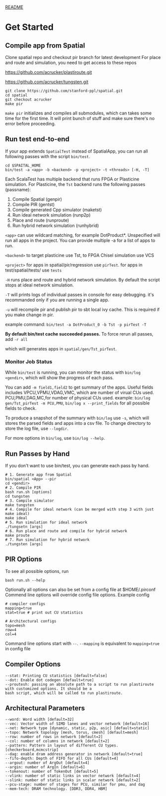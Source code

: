 [README](../README.md)

# Get Started

## Compile app from Spatial
Clone spatial repo and checkout pir branch for latest development
For place and route and simulation, you need to get access to these repos

https://github.com/acrucker/plastiroute.git

https://github.com/acrucker/tungsten.git
```
git clone https://github.com/stanford-ppl/spatial.git
cd spatial
git checkout acrucker
make pir
```

`make pir` initializes and compiles all submodules, which can takes some time for the first time. It will print bunch of stuff and make sure there's no error before proceeding. 

## Run test end-to-end
If your app extends `SpatialTest` instead of SpatialApp, you can run all following passes with the script `bin/test`. 

```
cd $SPAITAL_HOME
bin/test -a <app> -b <backend> -p <project> -t <threads> [-H, -T]
```

Each ScalaTest has multiple backend that runs FPGA or Plasticine simulation. For Plasticine, the `Tst` backend runs
the following passes (passname):

1. Compile Spatial (genpir)
2. Compile PIR (gentst)
3. Compile generated Cpp simulator (maketst)
4. Run ideal network simulation (runp2p)
5. Place and route (runproute)
6. Run hybrid network simulation (runhybrid)

`<app>` can use wildcard matching, for example DotProduct*. Unspecified will run all apps in the project. You can provide multiple -a for a list of apps to run. 

`<backend>` to target plasticine use Tst, to FPGA Chisel simulation use VCS

`<project>` for apps in spatial/pir/regression use `pirTest`. for apps in test/spatial/tests/ use `tests`

`-H` runs place and route and hybrid network simulation. By default the script stops at ideal network simulation. 

`-T` will prints logs of individual passes in console for easy debugging. it's recommanded only if you are running a single app. 

`-u` will recompile pir and publish pir to sbt local ivy cache. This is required if you make change
in pir.

example command:
`bin/test -a DotProduct_0 -b Tst -p pirTest -T`

**By default bin/test cache succeeded passes.** To force rerun all passes, add `-r all`

which will generates apps in `spatial/gen/Tst_pirTest`. 

### Monitor Job Status

While `bin/test` is running, you can monitor the status with `bin/log <gendir>`, which will show the progress of each pass. 

You can add `-m field1,field2` to get summary of the apps. Useful fields includes VPCU,VPMU,VDAG,VMC, which are number of virual CUs used. PCU,PMU,DAG,MC,for number of physical CUs used. 
example: `bin/log gen/Tst_pirTest -m PCU,PMU`, `bin/log x --print_fields` for all possible fields to check. 

To produce a snapshot of the summary with `bin/log` use `-s`, which will stores the parsed fields
and apps into a csv file. To change directory to store the log file, use `--logdir`. 

For more options in `bin/log`, use `bin/log --help`.

## Run Passes by Hand
If you don't want to use bin/test, you can generate each pass by hand.

```
# 1. Generate app from Spatial
bin/spatial <App> --pir
cd <gendir>
# 2. Compile PIR
bash run.sh [options]
cd tungsten
# 3. Compile simulator
make tungsten
# 4. Compile for ideal network (can be merged with step 3 with just make ideal)
make ideal
# 5. Run simulation for ideal network
./tungsetn [args]
# 6. Run place and route and compile for hybrid network
make proute
# 7. Run simulation for hybrid network
./tungsten [args]
```

## PIR Options
To see all possible options, run
```
bash run.sh --help
```
Optionally all options can also be set from a config file at $HOME/.pirconf
Commend line options will override config file options. Example config
```
# compiler configs
mapping=true
stat=true # print out CU statistics

# Architectural configs
topo=mesh
row=4
col=4
```
Command line options start with `--`. `--mapping` is equivalent to `mapping=true` in config file

## Compiler Options
```
--stat: Printing CU statistics [default=false]
--dot: Enable dot codegen [default=true]
--proutesh: passing an absolute path to a script to run plastiroute with customized options. It should be a
bash script, which will be called to run plastiroute. 
```

## Architectural Parameters
```
--word: Word width [default=32]
--vec: Vector width of SIMD lanes and vector network [default=16]
--net: Network type [dynamic, static, p2p, asic] [default=static]
--topo: Network topology [mesh, torus, cmesh] [default=mesh]
--row: number of rows in network [default=2]
--col: number of columns in network [default=2]
--pattern: Pattern in layout of different CU types. [checkerboard,mcmcstrip]
--dag: enable dram address generator in network [default=true]
--fifo-depth: Depth of FIFO for all CUs [default=4]
--argout: number of ArgOut [default=4]
--argin: number of ArgIn [default=6]
--tokenout: number of TokenOut [default=5]
--vlink: number of static links in vector network [default=4]
--slink: number of static links in scalar network [default=2]
--pcu-stage: number of stages for PCU, similar for pmu, and dag
--mem-tech: DRAM technology. [DDR3, DDR4, HBM]
```
